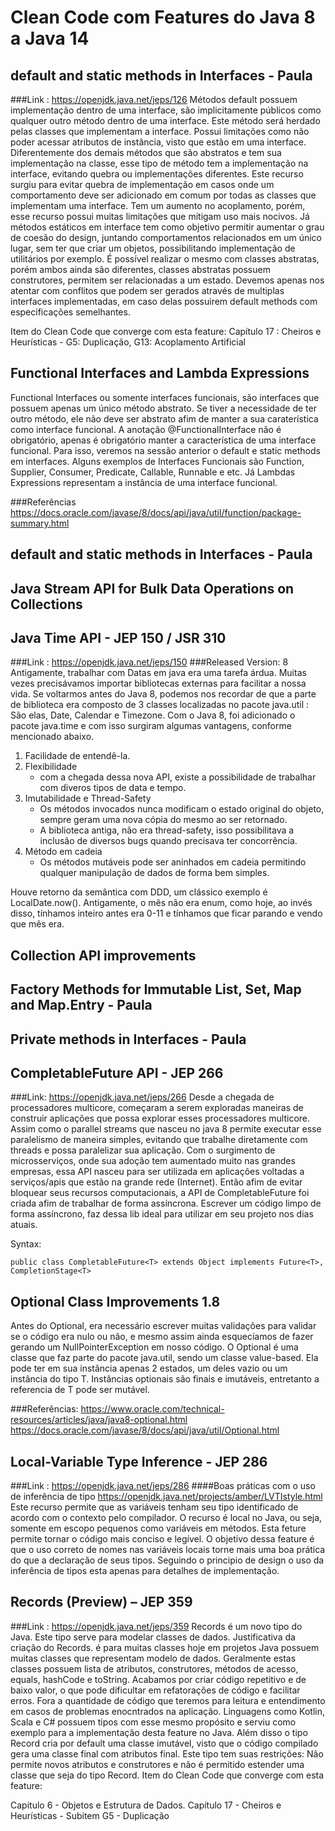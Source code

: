 # Clean Code com Features do Java 8 a Java 14

##  default and static methods in Interfaces - Paula
###Link : https://openjdk.java.net/jeps/126
Métodos default possuem implementação dentro de uma interface, são implicitamente públicos como qualquer outro método dentro de uma interface.
Este método será herdado pelas classes que implementam a interface.
Possui limitações como não poder acessar atributos de instância, visto que estão em uma interface.
Diferentemente dos demais métodos que são abstratos e tem sua implementação na classe, esse tipo de método tem a implementação na interface, evitando quebra ou implementações diferentes. 
Este recurso surgiu para evitar quebra de implementação em casos onde um comportamento deve ser adicionado em comum por todas as classes que implementam uma interface.
Tem um aumento no acoplamento, porém, esse recurso possui muitas limitações que mitigam uso mais nocivos.
Já métodos estáticos em interface tem como objetivo permitir aumentar o grau de coesão do design, juntando comportamentos relacionados em um único lugar, sem ter que criar um objetos, possibilitando implementação de utilitários por exemplo.
É possível realizar o mesmo com classes abstratas, porém ambos ainda são diferentes, classes abstratas possuem construtores, permitem ser relacionadas a um estado.
Devemos apenas nos atentar com conflitos que podem ser gerados através de multiplas interfaces implementadas, em caso delas possuirem default methods com especificações semelhantes.


Item do Clean Code que converge com esta feature:
Capítulo 17 : Cheiros e Heurísticas - G5: Duplicação, G13: Acoplamento Artificial

## Functional Interfaces and Lambda Expressions
Functional Interfaces ou somente interfaces funcionais, são interfaces que possuem apenas um único método abstrato.
Se tiver a necessidade de ter outro método, ele não deve ser abstrato afim de manter a sua caraterística como interface funcional.
A anotação @FunctionalInterface não é obrigatório, apenas é obrigatório manter a característica de uma interface funcional.
Para isso, veremos na sessão anterior o default e static methods em interfaces. 
Alguns exemplos de Interfaces Funcionais são Function, Supplier, Consumer, Predicate, Callable, Runnable e etc.
Já Lambdas Expressions representam a instância de uma interface funcional.

###Referências
https://docs.oracle.com/javase/8/docs/api/java/util/function/package-summary.html

##  default and static methods in Interfaces - Paula
 
## Java Stream API for Bulk Data Operations on Collections

## Java Time API - JEP 150 / JSR 310
###Link : https://openjdk.java.net/jeps/150
###Released Version: 8
Antigamente, trabalhar com Datas em java era uma tarefa árdua. Muitas vezes precisávamos importar bibliotecas externas para facilitar a nossa vida.
Se voltarmos antes do Java 8, podemos nos recordar de que a parte de biblioteca era composto de 3 classes localizadas no pacote java.util : São elas, Date, Calendar e Timezone.
Com o Java 8, foi adicionado o pacote java.time e com isso surgiram algumas vantagens, conforme mencionado abaixo.
1. Facilidade de entendê-la. 
2. Flexibilidade 
    * com a chegada dessa nova API, existe a possibilidade de trabalhar com diveros tipos de data e tempo.
3. Imutabilidade e Thread-Safety 
    * Os métodos invocados nunca modificam o estado original do objeto, sempre geram uma nova cópia do mesmo ao ser retornado.
    * A biblioteca antiga, não era thread-safety, isso possibilitava a inclusão de diversos bugs quando precisava ter concorrência.
4. Método em cadeia
    * Os métodos mutáveis pode ser aninhados em cadeia permitindo qualquer manipulação de dados de forma bem simples.
    
Houve retorno da semântica com DDD, um clássico exemplo é LocalDate.now().
Antigamente, o mês não era enum, como hoje, ao invés disso, tínhamos inteiro antes era 0-11 e tínhamos que ficar parando e vendo que mês era.




## Collection API improvements

## Factory Methods for Immutable List, Set, Map and Map.Entry - Paula

## Private methods in Interfaces - Paula

## CompletableFuture API - JEP 266
###Link: https://openjdk.java.net/jeps/266
Desde a chegada de processadores multicore, começaram a serem exploradas maneiras de construir aplicações que possa
explorar esses processadores multicore. Assim como o parallel streams que nasceu no java 8 permite executar esse paralelismo de maneira simples,
evitando que trabalhe diretamente com threads e possa paralelizar sua aplicação.
Com o surgimento de microsserviços, onde sua adoção tem aumentado muito nas grandes empresas, essa API nasceu para ser utilizada em aplicações voltadas 
a serviços/apis que estão na grande rede (Internet). Então afim de evitar bloquear seus recursos computacionais, a API de CompletableFuture foi criada afim de trabalhar de forma assíncrona.
Escrever um código limpo de forma assíncrono, faz dessa lib ideal para utilizar em seu projeto nos dias atuais.

Syntax:
```
public class CompletableFuture<T> extends Object implements Future<T>, CompletionStage<T>
```

## Optional Class Improvements 1.8
Antes do Optional, era necessário escrever muitas validações para validar se o código era nulo ou não, e mesmo assim ainda
esquecíamos de fazer gerando um NullPointerException em nosso código. O Optional<T> é uma classe que faz parte do pacote java.util, sendo um classe value-based.
Ela pode ter em sua instância apenas 2 estados, um deles vazio ou um instância do tipo T. Instâncias optionais são finais e imutáveis, entretanto a referencia de T pode ser mutável.

###Referências:
https://www.oracle.com/technical-resources/articles/java/java8-optional.html
https://docs.oracle.com/javase/8/docs/api/java/util/Optional.html

## Local-Variable Type Inference - JEP 286
###Link : https://openjdk.java.net/jeps/286
####Boas práticas com o uso de inferência de tipo https://openjdk.java.net/projects/amber/LVTIstyle.html
Este recurso permite que as variáveis tenham seu tipo identificado de acordo com o contexto pelo compilador.
O recurso é local no Java, ou seja, somente em escopo pequenos como variáveis em métodos.
Esta feture permite tornar o código mais conciso e legível.
O objetivo dessa feature é que o uso correto de nomes nas variáveis locais torne mais uma boa prática do que a declaração de seus tipos.
Seguindo o principio de design o uso da inferência de tipos esta apenas para detalhes de implementação.



## Records (Preview) – JEP 359 
###Link : https://openjdk.java.net/jeps/359
Records é um novo tipo do Java. Este tipo serve para modelar classes de dados.
Justificativa da criação do Records. é para muitas classes hoje em projetos Java possuem muitas classes que representam modelo de dados.
Geralmente estas classes possuem lista de atributos, construtores, métodos de acesso, equals, hashCode e toString.
Acabamos por criar código repetitivo e de baixo valor, o que pode dificultar em refatorações de código e facilitar erros.
Fora a quantidade de código que teremos para leitura e entendimento em casos de problemas enocntrados na aplicação.
Linguagens como Kotlin, Scala e C# possuem tipos com esse mesmo propósito e serviu como exemplo para a implementação desta feature no Java.
Além disso o tipo Record cria por default uma classe imutável, visto que o código compilado gera uma classe final com atributos final.
Este tipo tem suas restrições: Não permite novos atributos e construtores e não é permitido estender uma classe que seja do tipo Record.
Item do Clean Code que converge com esta feature:

Capitulo 6 - Objetos e Estrutura de Dados.
Capítulo 17 - Cheiros e Heurísticas - Subitem G5 - Duplicação

